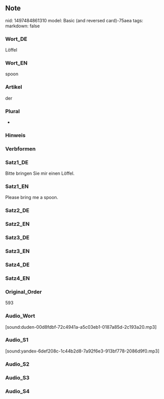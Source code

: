 ## Note
nid: 1497484861310
model: Basic (and reversed card)-75aea
tags: 
markdown: false

### Wort_DE
Löffel

### Wort_EN
spoon

### Artikel
der

### Plural
-

### Hinweis


### Verbformen


### Satz1_DE
Bitte bringen Sie mir einen Löffel.

### Satz1_EN
Please bring me a spoon.

### Satz2_DE


### Satz2_EN


### Satz3_DE


### Satz3_EN


### Satz4_DE


### Satz4_EN


### Original_Order
593

### Audio_Wort
[sound:duden-00d8fdbf-72c4941a-a5c03eb1-0187a85d-2c193a20.mp3]

### Audio_S1
[sound:yandex-6def208c-1c44b2d8-7a92f6e3-913bf778-2086d9f0.mp3]

### Audio_S2


### Audio_S3


### Audio_S4


